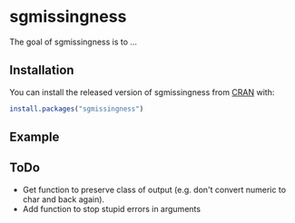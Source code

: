 
# sgmissingness

<!-- badges: start -->
<!-- badges: end -->

The goal of sgmissingness is to ...

## Installation

You can install the released version of sgmissingness from [CRAN](https://CRAN.R-project.org) with:

``` r
install.packages("sgmissingness")
```

## Example


## ToDo

* Get function to preserve class of output (e.g. don't convert numeric to char and back again).
* Add function to stop stupid errors in arguments
